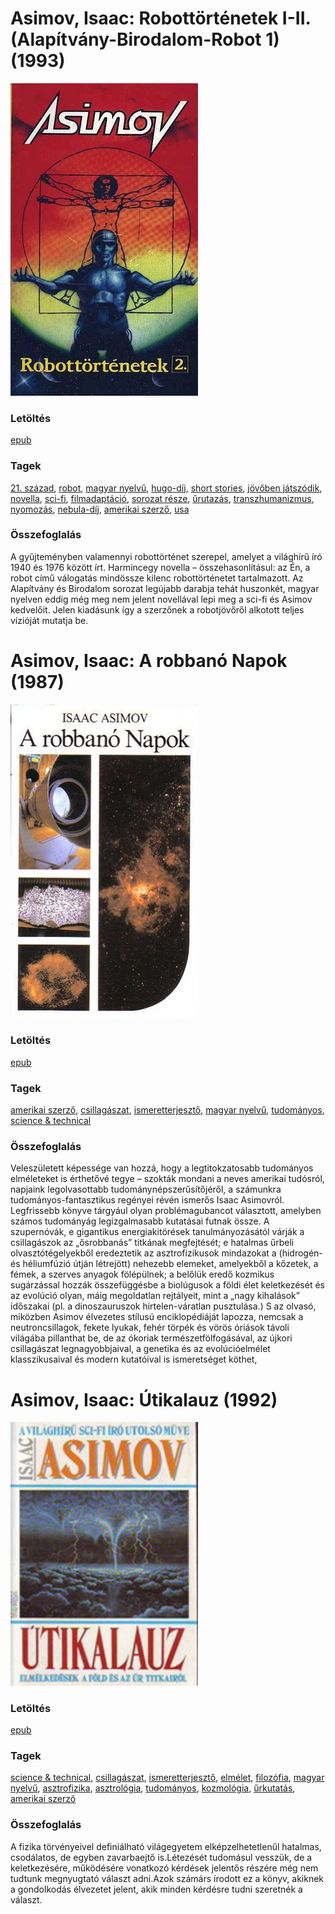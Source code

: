 # <a name="id_1172">Asimov, Isaac: Robottörténetek I-II. (Alapítvány-Birodalom-Robot 1) (1993)</a>
<img src="https://github.com/BercziSandor/calibre_lib/raw/main/libs/main/Asimov%2C%20Isaac/Robottortenetek%20I-II_%20%281172%29/cover.jpg" alt="cover" width="300"/>

### Letöltés
[epub](https://github.com/BercziSandor/calibre_lib/raw/main/libs/main/Asimov%2C%20Isaac/Robottortenetek%20I-II_%20%281172%29/Robottortenetek%20I-II_%20-%20Asimov%2C%20Isaac.epub)

### Tagek
[21. század](https://github.com/berczisandor/calibre_lib/blob/main/main/_tags/21.%20sz%c3%a1zad.md), [robot](https://github.com/berczisandor/calibre_lib/blob/main/main/_tags/robot.md), [magyar nyelvű](https://github.com/berczisandor/calibre_lib/blob/main/main/_tags/magyar%20nyelv%c5%b1.md), [hugo-díj](https://github.com/berczisandor/calibre_lib/blob/main/main/_tags/hugo-d%c3%adj.md), [short stories](https://github.com/berczisandor/calibre_lib/blob/main/main/_tags/short%20stories.md), [jövőben játszódik](https://github.com/berczisandor/calibre_lib/blob/main/main/_tags/j%c3%b6v%c5%91ben%20j%c3%a1tsz%c3%b3dik.md), [novella](https://github.com/berczisandor/calibre_lib/blob/main/main/_tags/novella.md), [sci-fi](https://github.com/berczisandor/calibre_lib/blob/main/main/_tags/sci-fi.md), [filmadaptáció](https://github.com/berczisandor/calibre_lib/blob/main/main/_tags/filmadapt%c3%a1ci%c3%b3.md), [sorozat része](https://github.com/berczisandor/calibre_lib/blob/main/main/_tags/sorozat%20r%c3%a9sze.md), [űrutazás](https://github.com/berczisandor/calibre_lib/blob/main/main/_tags/%c5%b1rutaz%c3%a1s.md), [transzhumanizmus](https://github.com/berczisandor/calibre_lib/blob/main/main/_tags/transzhumanizmus.md), [nyomozás](https://github.com/berczisandor/calibre_lib/blob/main/main/_tags/nyomoz%c3%a1s.md), [nebula-díj](https://github.com/berczisandor/calibre_lib/blob/main/main/_tags/nebula-d%c3%adj.md), [amerikai szerző](https://github.com/berczisandor/calibre_lib/blob/main/main/_tags/amerikai%20szerz%c5%91.md), [usa](https://github.com/berczisandor/calibre_lib/blob/main/main/_tags/usa.md)

### Összefoglalás
A gyűjteményben valamennyi robottörténet szerepel, amelyet a világhírű író 1940 és 1976 között írt. Harmincegy novella – összehasonlításul: az Én, a robot című válogatás mindössze kilenc robottörténetet tartalmazott. Az Alapítvány és Birodalom sorozat legújabb darabja tehát huszonkét, magyar nyelven eddig még meg nem jelent novellával lepi meg a sci-fi és Asimov kedvelőit. Jelen kiadásunk így a szerzőnek a robotjövőről alkotott teljes vízióját mutatja be.


# <a name="id_1188">Asimov, Isaac: A robbanó Napok (1987)</a>
<img src="https://github.com/BercziSandor/calibre_lib/raw/main/libs/main/Asimov%2C%20Isaac/A%20robbano%20Napok%20%281188%29/cover.jpg" alt="cover" width="300"/>

### Letöltés
[epub](https://github.com/BercziSandor/calibre_lib/raw/main/libs/main/Asimov%2C%20Isaac/A%20robbano%20Napok%20%281188%29/A%20robbano%20Napok%20-%20Asimov%2C%20Isaac.epub)

### Tagek
[amerikai szerző](https://github.com/berczisandor/calibre_lib/blob/main/main/_tags/amerikai%20szerz%c5%91.md), [csillagászat](https://github.com/berczisandor/calibre_lib/blob/main/main/_tags/csillag%c3%a1szat.md), [ismeretterjesztő](https://github.com/berczisandor/calibre_lib/blob/main/main/_tags/ismeretterjeszt%c5%91.md), [magyar nyelvű](https://github.com/berczisandor/calibre_lib/blob/main/main/_tags/magyar%20nyelv%c5%b1.md), [tudományos](https://github.com/berczisandor/calibre_lib/blob/main/main/_tags/tudom%c3%a1nyos.md), [science & technical](https://github.com/berczisandor/calibre_lib/blob/main/main/_tags/science%20%26%20technical.md)

### Összefoglalás
<div>
<p>Veleszületett ​képessége van hozzá, hogy a legtitokzatosabb tudományos elméleteket is érthetővé tegye – szokták mondani a neves amerikai tudósról, napjaink legolvasottabb tudománynépszerűsítőjéről, a számunkra tudományos-fantasztikus regényei révén ismerős Isaac Asimovról. Legfrissebb könyve tárgyául olyan problémagubancot választott, amelyben számos tudományág legizgalmasabb kutatásai futnak össze. A szupernóvák, e gigantikus energiakitörések tanulmányozásától várják a csillagászok az „ősrobbanás” titkának megfejtését; e hatalmas űrbeli olvasztótégelyekből eredeztetik az asztrofizikusok mindazokat a (hidrogén- és héliumfúzió útján létrejött) nehezebb elemeket, amelyekből a kőzetek, a fémek, a szerves anyagok fölépülnek; a belőlük eredő kozmikus sugárzással hozzák összefüggésbe a biolúgusok a földi élet keletkezését és az evolúció olyan, máig megoldatlan rejtályeit, mint a „nagy kihalások” időszakai (pl. a dinoszauruszok hirtelen-váratlan pusztulása.) S az olvasó, miközben Asimov élvezetes stílusú enciklopédiáját lapozza, nemcsak a neutroncsillagok, fekete lyukak, fehér törpék és vörös óriások távoli világába pillanthat be, de az ókoriak természetfölfogásával, az újkori csillagászat legnagyobbjaival, a genetika és az evolúcióelmélet klasszikusaival és modern kutatóival is ismeretséget köthet,</p></div>


# <a name="id_1171">Asimov, Isaac: Útikalauz (1992)</a>
<img src="https://github.com/BercziSandor/calibre_lib/raw/main/libs/main/Asimov%2C%20Isaac/Utikalauz%20%281171%29/cover.jpg" alt="cover" width="300"/>

### Letöltés
[epub](https://github.com/BercziSandor/calibre_lib/raw/main/libs/main/Asimov%2C%20Isaac/Utikalauz%20%281171%29/Utikalauz%20-%20Asimov%2C%20Isaac.epub)

### Tagek
[science & technical](https://github.com/berczisandor/calibre_lib/blob/main/main/_tags/science%20%26%20technical.md), [csillagászat](https://github.com/berczisandor/calibre_lib/blob/main/main/_tags/csillag%c3%a1szat.md), [ismeretterjesztő](https://github.com/berczisandor/calibre_lib/blob/main/main/_tags/ismeretterjeszt%c5%91.md), [elmélet](https://github.com/berczisandor/calibre_lib/blob/main/main/_tags/elm%c3%a9let.md), [filozófia](https://github.com/berczisandor/calibre_lib/blob/main/main/_tags/filoz%c3%b3fia.md), [magyar nyelvű](https://github.com/berczisandor/calibre_lib/blob/main/main/_tags/magyar%20nyelv%c5%b1.md), [asztrofizika](https://github.com/berczisandor/calibre_lib/blob/main/main/_tags/asztrofizika.md), [asztrológia](https://github.com/berczisandor/calibre_lib/blob/main/main/_tags/asztrol%c3%b3gia.md), [tudományos](https://github.com/berczisandor/calibre_lib/blob/main/main/_tags/tudom%c3%a1nyos.md), [kozmológia](https://github.com/berczisandor/calibre_lib/blob/main/main/_tags/kozmol%c3%b3gia.md), [űrkutatás](https://github.com/berczisandor/calibre_lib/blob/main/main/_tags/%c5%b1rkutat%c3%a1s.md), [amerikai szerző](https://github.com/berczisandor/calibre_lib/blob/main/main/_tags/amerikai%20szerz%c5%91.md)

### Összefoglalás
A fizika törvényeivel definiálható világegyetem elképzelhetetlenűl hatalmas, csodálatos, de egyben zavarbaejtő is.Létezését tudomásul vesszük, de a keletkezésére, működésére vonatkozó kérdések jelentős részére még nem tudtunk megnyugtató választ adni.Azok számárs írodott ez a könyv, akiknek a gondolkodás élvezetet jelent, akik minden kérdésre tudni szeretnék a választ.


